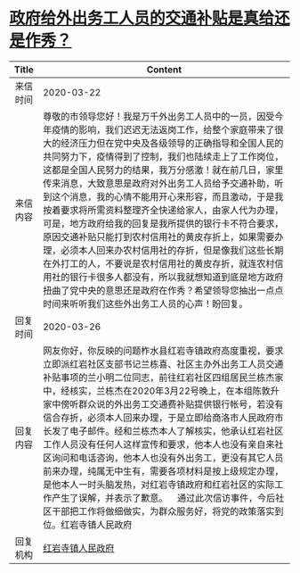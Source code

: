 # [政府给外出务工人员的交通补贴是真给还是作秀？](http://www.shangluo.gov.cn/zmhd/ldxxxx.jsp?urltype=leadermail.LeaderMailContentUrl&wbtreeid=1112&leadermailid=5741)

| Title |                                                                                                                                                                                                      Content                                                                                                                                                                                                      |
|:-----:|-------------------------------------------------------------------------------------------------------------------------------------------------------------------------------------------------------------------------------------------------------------------------------------------------------------------------------------------------------------------------------------------------------------------|
| 来信时间  | 2020-03-22                                                                                                                                                                                                                                                                                                                                                                                                        |
| 来信内容  | 尊敬的市领导您好！我是万千外出务工人员中的一员，因受今年疫情的影响，我们迟迟无法返岗工作，给整个家庭带来了很大的经济压力但在党中央及各级领导的正确指导和全国人民的共同努力下，疫情得到了控制，我们也陆续走上了工作岗位，这都是全国人民努力的结果，我万分感激！就在前几日，家里传来消息，大致意思是政府对外出务工人员给予交通补助，听到这个消息，我的心情不能用开心来形容，而且激动，于是我按着要求将所需资料整理齐全快递给家人，由家人代为办理，可是，地方政府给我的回复是我所提供的银行卡不符合要求，原因交通补贴只能打到农村信用社的黄皮存折上，如果需要办理，必须本人回来办农村信用社的存折，但是像我们这些长期在外打工的人，不要说是农村信用社的黄皮存折，就连农村信用社的银行卡很多人都没有，所以我就想知道到底是地方政府扭曲了党中央的意思还是政府在作秀？希望领导您抽出一点点时间来听听我们这些外出务工人员的心声！盼回复。 |
| 回复时间  | 2020-03-26                                                                                                                                                                                                                                                                                                                                                                                                        |
| 回复内容  | 网友你好，你反映的问题柞水县红岩寺镇政府高度重视，要求立即派红岩社区支部书记兰栋喜、社区主办外出务工人员交通补贴事项的兰小明二位同志，前往红岩社区四组居民兰栋杰家中，经核实，兰栋杰在2020年3月22号晚上，在本组陈敦升家中傍听群众说的外出务工交通费补贴提供银行帐号，若没有信合存折，必须本人回来办理，于是立即给商洛市人民政府市长发了电子邮件。经和兰栋杰本人了解核实，他承认红岩社区工作人员没有任何人这样宣传和要求，他本人也没有亲自来社区询问和电话咨询，他本人也没有外出务工，更没有其它人员前来办理，纯属无中生有，需要各项材料是按上级规定办理，是他本人一时头脑发热，对红岩寺镇政府和红岩社区的实际工作产生了误解，并表示了歉意。    通过此次信访事件，今后社区干部把工作将做细做实，为群众服务好，将党的政策落实到位。红岩寺镇人民政府                                    |
| 回复机构  | [红岩寺镇人民政府](../../category/agencies/红岩寺镇人民政府.md)                                                                                                                                                                                                                                                                                                                                                                   |